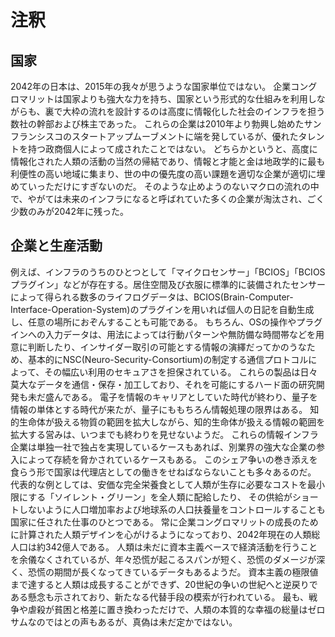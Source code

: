 # 注釈

## 国家
2042年の日本は、2015年の我々が思うような国家単位ではない。
企業コングロマリットは国家よりも強大な力を持ち、国家という形式的な仕組みを利用しながらも、裏で大枠の流れを設計するのは高度に情報化した社会のインフラを担う数社の幹部および株主であった。
これらの企業は2010年より勃興し始めたサンフランシスコのスタートアップムーブメントに端を発しているが、優れたタレントを持つ政商個人によって成されたことではない。
どちらかというと、高度に情報化された人類の活動の当然の帰結であり、情報と才能と金は地政学的に最も利便性の高い地域に集まり、世の中の優先度の高い課題を適切な企業が適切に埋めていっただけにすぎないのだ。
そのような止めようのないマクロの流れの中で、やがては未来のインフラになると呼ばれていた多くの企業が淘汰され、ごく少数のみが2042年に残った。

## 企業と生産活動
例えば、インフラのうちのひとつとして「マイクロセンサー」「BCIOS」「BCIOSプラグイン」などが存在する。居住空間及び衣服に標準的に装備されたセンサーによって得られる数多のライフログデータは、BCIOS(Brain-Computer-Interface-Operation-System)のプラグインを用いれば個人の日記を自動生成し、任意の場所におぞんすることも可能である。
もちろん、OSの操作やプラグインへの入力データは、用法によっては行動パターンや無防備な時間帯などを用意に判断したり、インサイダー取引の可能とする情報の演繹だってかのうなため、基本的にNSC(Neuro-Security-Consortium)の制定する通信プロトコルによって、その幅広い利用のセキュアさを担保されている。
これらの製品は日々莫大なデータを通信・保存・加工しており、それを可能にするハード面の研究開発も未だ盛んである。
電子を情報のキャリアとしていた時代が終わり、量子を情報の単体とする時代が来たが、量子にももちろん情報処理の限界はある。
知的生命体が扱える物質の範囲を拡大しながら、知的生命体が扱える情報の範囲を拡大する営みは、いつまでも終わりを見せないようだ。
これらの情報インフラ企業は単独一社で独占を実現しているケースもあれば、別業界の強大な企業の参入によって存続を脅かされているケースもある。
このシェア争いの巻き添えを食らう形で国家は代理店としての働きをせねばならないことも多々あるのだ。
代表的な例としては、安価な完全栄養食として人類が生存に必要なコストを最小限にする「ソイレント・グリーン」を全人類に配給したり、
その供給がショートしないように人口増加率および地球系の人口扶養量をコントロールすることも国家に任された仕事のひとつである。
常に企業コングロマリットの成長のために計算された人類デザインを心がけるようになっており、2042年現在の人類総人口は約342億人である。
人類は未だに資本主義ベースで経済活動を行うことを余儀なくされているが、年々恐慌が起こるスパンが短く、恐慌のダメージが深く、恐慌の期間が長くなってきているデータもあるようだ。
資本主義の極限値まで達すると人類は成長することができず、20世紀の争いの世紀へと逆戻りである懸念も示されており、新たなる代替手段の模索が行われている。
最も、戦争や虐殺が貧困と格差に置き換わっただけで、人類の本質的な幸福の総量はゼロサムなのではとの声もあるが、真偽は未だ定かではない。
